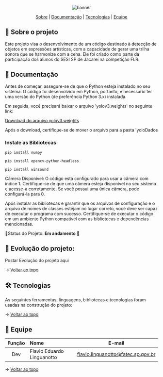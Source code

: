 <span id="topo">
<div align="center">
    
![banner]()

</div>
    
<p align="center">
    <a href="#sobre">Sobre</a>  |  
    <a href="#Documentação">Documentação</a>  |  
    <a href="#tecnologias">Tecnologias</a>  |  
    <a href="#equipe">Equipe</a>
</p>    
    
<span id="sobre">
    
## 📑 Sobre o projeto

Este projeto visa o desenvolvimento de um código destinado à detecção de objetos em expressões artísticas, com a capacidade de gerar uma trilha sonora que se harmonize com a cena. Ele foi criado como parte da participação dos alunos do SESI SP de Jacareí na competição FLR.


<span id="Documentação">    

## 📑 Documentação

Antes de começar, assegure-se de que o Python esteja instalado no seu sistema. O código foi desenvolvido em Python, portanto, é necessário ter uma versão do Python (de preferência Python 3.x) instalada.

Em seguida, você precisará baixar o arquivo 'yolov3.weights' no seguinte link:

<a href="https://drive.google.com/file/d/1PhkrRuzEMnYPU9IaNvEOs_6DE_qnaIej/view?usp=sharing">  Download do arquivo yolov3.weights </a>

Após o download, certifique-se de mover o arquivo para a pasta 'yoloDados




### Instale as Bibliotecas

```
pip install numpy
```
```
pip install opencv-python-headless
```
```
pip install winsound

```

Câmera Disponível: O código está configurado para usar a câmera com índice 1. Certifique-se de que uma câmera esteja disponível no seu sistema e acesse-a corretamente. Se você possui uma única câmera, pode configurá-la para 0.

Após instalar as bibliotecas e garantir que os arquivos de configuração e o arquivo de nomes de classes estejam no lugar correto, você deve ser capaz de executar o programa com sucesso. Certifique-se de executar o código em um ambiente Python compatível com as bibliotecas e dependências mencionadas.

📌Status do Projeto: **Em andamento** 🚧



<span id="evolução">


## 📅 Evolução do projeto:

Postar Evolução do projeto aqui


→ [Voltar ao topo](#topo)
    
<span id="tecnologias">

## 🛠️ Tecnologias

As seguintes ferramentas, linguagens, bibliotecas e tecnologias foram usadas na construção do projeto:


→ [Voltar ao topo](#topo)

<span id="equipe">

 ## 👥 Equipe  
    
|    Função     | Nome                                  |                                                                                                                                                      E-mail                                                                                                                                                      |
| :-----------: | :------------------------------------ | :-------------------------------------------------------------------------------------------------------------------------------------------------------------------------------------------------------------------------------------------------------------------------------------------------------------------------: |
| Dev  | Flavio Eduardo Linguanotto |      flavio.linguanotto@fatec.sp.gov.br      |

    
→ [Voltar ao topo](#topo)
